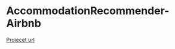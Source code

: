 # AccommodationRecommender-Airbnb

[Projecet url](http://ec2-18-218-58-244.us-east-2.compute.amazonaws.com:8888/)
